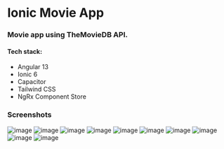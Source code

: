 # Ionic Movie App
### Movie app using TheMovieDB API.
#### Tech stack:
- Angular 13
- Ionic 6
- Capacitor
- Tailwind CSS
- NgRx Component Store

### Screenshots
![image](https://user-images.githubusercontent.com/59458180/174212713-e883723c-29f1-4ac3-91a2-3b7662c41203.png)
![image](https://user-images.githubusercontent.com/59458180/174212725-ed445d04-91b3-486c-801c-e4576b484575.png)
![image](https://user-images.githubusercontent.com/59458180/174212774-1127b0ae-8870-41ab-b270-379e70954f01.png)
![image](https://user-images.githubusercontent.com/59458180/174212748-8b8d568a-8aae-4ae4-a106-030641d8d516.png)
![image](https://user-images.githubusercontent.com/59458180/174212791-88bbf522-c34b-47c0-b576-6b185b3d404c.png)
![image](https://user-images.githubusercontent.com/59458180/174212796-33f8f8b0-107e-40fe-8886-86a4ed4be16d.png)
![image](https://user-images.githubusercontent.com/59458180/174212811-bcd5443d-0044-414a-b95b-3631eb37e14b.png)
![image](https://user-images.githubusercontent.com/59458180/174212819-a12d464e-e881-4824-8452-5def2c3d4571.png)
![image](https://user-images.githubusercontent.com/59458180/174212828-648051c9-5e8d-49c5-b14f-8109ef03c226.png)
![image](https://user-images.githubusercontent.com/59458180/174212839-d25540ea-c9a8-4ac8-8d18-0e19224460a2.png)
